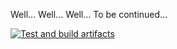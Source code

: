 Well... Well... Well...
To be continued...

[![Test and build artifacts](https://github.com/pmvs2022/labrabota11-gr13b-snews/actions/workflows/build_artifact_on_release.yml/badge.svg)](https://github.com/pmvs2022/labrabota11-gr13b-snews/actions/workflows/build_artifact_on_release.yml)
